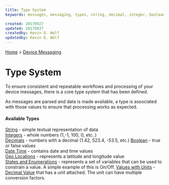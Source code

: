 ```yaml
---
title: Type System
keywords: messages, messaging, types, string, decimal, integer, boolean, datetime, geolocation, latitude, longitude, state, unit

created: 20170927
updated: 20170927
createdby: Kevin D. Wolf
updatedby: Kevin D. Wolf
---
```

[Home](../../Index.md) > [Device Messaging](../Index.md)

# Type System

To ensure consistent and repeatable workflows and processing of your device messages, there is a core type system that has been defined.  

As messages are parsed and data is made available, a type is associated with those values to ensure that processing works as expected. 

#### Available Types

[String](Strings.md) - simple textual representation of data  
[Integers](Integers.md) - whole numbers (1,-1, 100, 0, etc..)  
[Decimals](Decimals.md) - numbers with a decimal (1.42, 523.4, -53.5, etc.)
[Boolean](Booleans.md)  - true or false values     
[Date Time](DateTime.md) - contains date and time values  
[Geo Locations](GeoLocation.md) - represents a latitude and longitude value  
[States and Enumerations](StatesAndEnums.md) - represents a set of variables that can be used to constrain a value. A simple example of this is On/Off. 
[Values with Units](ValueWithUnits.md) -  [Decimal Value](Decimals.md) that has a unit attached.  The unit can have multiple conversion factors.
